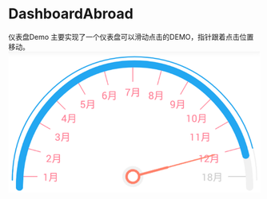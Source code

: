 # DashboardAbroad
仪表盘Demo
主要实现了一个仪表盘可以滑动点击的DEMO，指针跟着点击位置移动。
![image](https://github.com/jingshichao/DashboardAbroad/blob/master/Renderings.png)